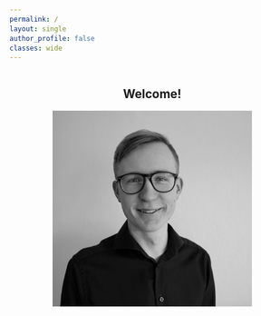 ```yaml
---
permalink: /
layout: single
author_profile: false
classes: wide
---
```

<div class="row" style="text-align: center;">
  <div class="column">
    <h2>Welcome!</h2>
  </div>
  <div class="column">
    <img src="assets/images/profile_pic.jpeg" style="width:70%">
  </div>

</div>

